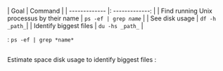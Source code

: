 
| Goal |     Command |
| ------------- |: -------------: |
| Find running Unix processus by their name | <code>ps -ef &#124; grep *name*</code> |
| See disk usage | ```df -h _path_```|
| Identify biggest files       |        ```du -hs _path_```        |

 : ```ps -ef | grep *name* ```
 ## 
 


Estimate space disk usage to identify biggest files : 



